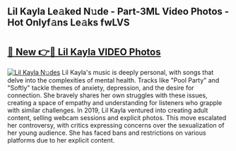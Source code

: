 ## Lil Kayla Le𝚊ked N𝚞de - Part-3ML Video Photos - Hot Onlyf𝚊ns Le𝚊ks fwLVS

# <h2><a href="http://ac32982.deff.icu/?id=Lil+Kayla">🔗 New 👉🔴 Lil Kayla VIDEO Photos</a></h2>

[![Lil Kayla N𝚞des](https://i.imgur.com/rIISA9y.gif)](http://ac32982.deff.icu/?id=Lil+Kayla)
Lil Kayla's music is deeply personal, with songs that delve into the complexities of mental health. Tracks like "Pool Party" and "Softly" tackle themes of anxiety, depression, and the desire for connection. She bravely shares her own struggles with these issues, creating a space of empathy and understanding for listeners who grapple with similar challenges. In 2019, Lil Kayla ventured into creating adult content, selling webcam sessions and explicit photos. This move escalated her controversy, with critics expressing concerns over the sexualization of her young audience. She has faced bans and restrictions on various platforms due to her explicit content.
